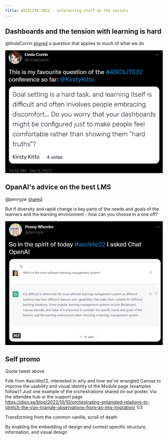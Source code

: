 ```yaml
---
title: ASCILITE 2022 - interesting stuff on the socials
---
```

## Dashboards and the tension with learning is hard

@lindaCorrin [shared](https://twitter.com/LindaCorrin/status/1599568004232392705) a question that applies to much of what we do

![](images/dashboardsHard.png)  

## OpanAI's advice on the best LMS

@pennyjw [shared](https://twitter.com/pennyjw/status/1599726226842996736)

But if diversity and rapid change is key parts of the needs and goals of the learners and the learning environment - how can you choose in a one off? 

![](images/openAiBestLMS.png)  

## Self promo

Quote tweet above 

Folk from #ascilite22, interested in why and how we've wrangled Canvas to improve the usability and visual identity of the Module page (examples follow)?  Just one example of the orchestrations shared on our poster. Via the attendee hub or the support page https://djon.es/blog/2022/10/10/orchestrating-entangled-relations-to-stretch-the-iron-triangle-observations-from-an-lms-migration/ 1/3


Transforming from the common vanilla, scroll of death 


By enabling the embedding of design and context specific structure, information, and visual design